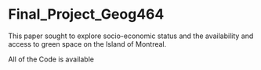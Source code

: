 # Final_Project_Geog464

This paper sought to explore socio-economic status and the availability and access to green space on the Island of Montreal. 

All of the Code is available
